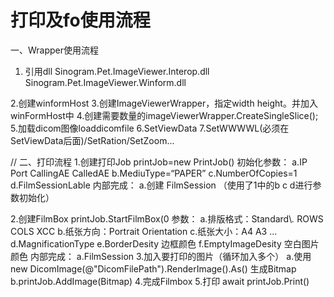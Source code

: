 # 打印及fo使用流程
一、Wrapper使用流程
1. 引用dll 
Sinogram.Pet.ImageViewer.Interop.dll
Sinogram.Pet.ImageViewer.Winform.dll

2.创建winformHost 
3.创建ImageViewerWrapper，指定width height。并加入winFormHost中
4.创建需要数量的imageViewerWrapper.CreateSingleSlice();
5.加载dicom图像loaddicomfile
6.SetViewData
7.SetWWWWL(必须在SetViewData后面)/SetRation/SetZoom...





//
二、打印流程
1.创建打印Job 
  printJob=new PrintJob() 
  初始化参数：
  a.IP Port CallingAE CalledAE 
  b.MediuType=“PAPER” 
  c.NumberOfCopies=1 
  d.FilmSessionLable
  内部完成：
  a.创建 FilmSession （使用了1中的b c d进行参数初始化）

2.创建FilmBox
  printJob.StartFilmBox(0
  参数：
  a.排版格式：Standard\\*.* ROWS COLS XCC
  b.纸张方向：Portrait Orientation
  c.纸张大小：A4 A3 ...
  d.MagnificationType
  e.BorderDesity 边框颜色
  f.EmptyImageDesity 空白图片颜色
  内部完成：
  a.FilmSession
3.加入要打印的图片（循环加入多个）
  a.使用new DicomImage(@"DicomFilePath").RenderImage().As<Bitmap>() 生成Bitmap
  b.printJob.AddImage(Bitmap)
4.完成Filmbox
5.打印
  await printJob.Print()










  
